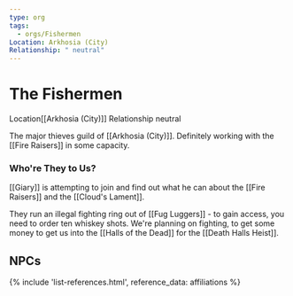 ```yaml
---
type: org
tags:
  - orgs/Fishermen
Location: Arkhosia (City)
Relationship: " neutral"
---
```


# The Fishermen
<span class="dataview inline-field"><span class="inline-field-key">Location</span><span class="inline-field-value">[[Arkhosia (City)]]</span></span>
<span class="dataview inline-field"><span class="inline-field-key">Relationship</span><span class="inline-field-value"> neutral</span></span>

The major thieves guild of [[Arkhosia (City)]]. Definitely working with the [[Fire Raisers]] in some capacity.

### Who're They to Us?
[[Giary]] is attempting to join and find out what he can about the [[Fire Raisers]] and the [[Cloud's Lament]].

They run an illegal fighting ring out of [[Fug Luggers]] - to gain access, you need to order ten whiskey shots. We're planning on fighting, to get some money to get us into the [[Halls of the Dead]] for the [[Death Halls Heist]].

## NPCs
{% include 'list-references.html', reference_data: affiliations %}
